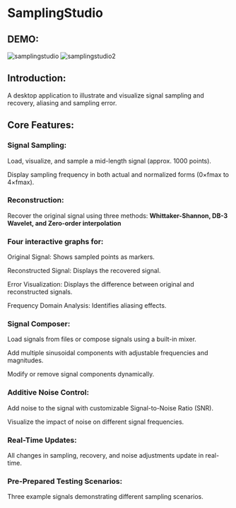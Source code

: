 # SamplingStudio

## DEMO:

![samplingstudio](https://github.com/user-attachments/assets/ecc0073c-a4a2-4228-ae78-bf3f826bd910)
![samplingstudio2](https://github.com/user-attachments/assets/67dbbb09-71c9-45e4-8d43-cb4b348468ad)

## Introduction:
A desktop application to illustrate and visualize signal sampling and recovery, aliasing and sampling error.

## Core Features:
### Signal Sampling:
Load, visualize, and sample a mid-length signal (approx. 1000 points).

Display sampling frequency in both actual and normalized forms (0×fmax to 4×fmax).

### Reconstruction:
Recover the original signal using three methods: **Whittaker-Shannon, DB-3 Wavelet, and Zero-order interpolation**

### Four interactive graphs for:
Original Signal: Shows sampled points as markers.

Reconstructed Signal: Displays the recovered signal.

Error Visualization: Displays the difference between original and reconstructed signals.

Frequency Domain Analysis: Identifies aliasing effects.

### Signal Composer:
Load signals from files or compose signals using a built-in mixer.

Add multiple sinusoidal components with adjustable frequencies and magnitudes.

Modify or remove signal components dynamically.

### Additive Noise Control:
Add noise to the signal with customizable Signal-to-Noise Ratio (SNR).

Visualize the impact of noise on different signal frequencies.

### Real-Time Updates:
All changes in sampling, recovery, and noise adjustments update in real-time.

### Pre-Prepared Testing Scenarios:
Three example signals demonstrating different sampling scenarios. 
